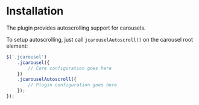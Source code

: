 Installation
============

The plugin provides autoscrolling support for carousels.

To setup autoscrolling, just call `jcarouselAutoscroll()` on the carousel root
element:

```javascript
$('.jcarousel')
    .jcarousel({
        // Core configuration goes here
    })
    .jcarouselAutoscroll({
        // Plugin configuration goes here
    });
});
```
